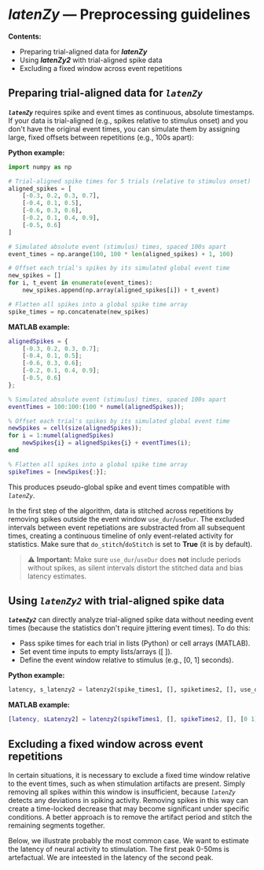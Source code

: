 # *latenZy* — Preprocessing guidelines 
**Contents:** 
- Preparing trial-aligned data for ***latenZy***
- Using ***latenZy2*** with trial-aligned spike data
- Excluding a fixed window across event repetitions

## Preparing trial-aligned data for ***`latenZy`***
***`latenZy`*** requires spike and event times as continuous, absolute timestamps. If your data is trial-aligned (e.g., spikes relative to stimulus onset) and you don't have the original event times, you can simulate them by assigning large, fixed offsets between repetitions (e.g., 100s apart):

**Python example:**
```python
import numpy as np

# Trial-aligned spike times for 5 trials (relative to stimulus onset)
aligned_spikes = [
    [-0.3, 0.2, 0.3, 0.7],
    [-0.4, 0.1, 0.5],
    [-0.6, 0.3, 0.6],
    [-0.2, 0.1, 0.4, 0.9],
    [-0.5, 0.6]
]

# Simulated absolute event (stimulus) times, spaced 100s apart
event_times = np.arange(100, 100 * len(aligned_spikes) + 1, 100)

# Offset each trial's spikes by its simulated global event time
new_spikes = []
for i, t_event in enumerate(event_times):
    new_spikes.append(np.array(aligned_spikes[i]) + t_event)

# Flatten all spikes into a global spike time array
spike_times = np.concatenate(new_spikes)
```

**MATLAB example:**
```matlab
alignedSpikes = {
    [-0.3, 0.2, 0.3, 0.7];
    [-0.4, 0.1, 0.5];
    [-0.6, 0.3, 0.6];
    [-0.2, 0.1, 0.4, 0.9];
    [-0.5, 0.6]
};

% Simulated absolute event (stimulus) times, spaced 100s apart
eventTimes = 100:100:(100 * numel(alignedSpikes));

% Offset each trial's spikes by its simulated global event time
newSpikes = cell(size(alignedSpikes));
for i = 1:numel(alignedSpikes)
    newSpikes{i} = alignedSpikes{i} + eventTimes(i);
end

% Flatten all spikes into a global spike time array
spikeTimes = [newSpikes{:}];
```

This produces pseudo-global spike and event times compatible with *`latenZy`*. 

In the first step of the algorithm, data is stitched across repetitions by removing spikes outside the event window `use_dur`/`useDur`. The excluded intervals between event repetiations are substracted from all subsequent times, creating a continuous timeline of only event-related activity for statistics. Make sure that `do_stitch`/`doStitch` is set to **True** (it is by default).
> ⚠️ **Important:** Make sure `use_dur`/`useDur` does **not** include periods without spikes, as silent intervals distort the stitched data and bias latency estimates.


## Using ***`latenZy2`*** with trial-aligned spike data
***`latenZy2`*** can directly analyze trial-aligned spike data without needing event times (because the statistics don't require jittering event times).
To do this:
- Pass spike times for each trial in lists (Python) or cell arrays (MATLAB).
- Set event time inputs to empty lists/arrays ([ ]).
- Define the event window relative to stimulus (e.g., [0, 1] seconds).

**Python example:**
```python
latency, s_latenzy2 = latenzy2(spike_times1, [], spiketimes2, [], use_dur=[0, 1])
```

**MATLAB example:**
```matlab
[latency, sLatenzy2] = latenzy2(spikeTimes1, [], spikeTimes2, [], [0 1]);
```

## Excluding a fixed window across event repetitions
In certain situations, it is necessary to exclude a fixed time window relative to the event times, such as when stimulation artifacts are present. Simply removing all spikes within this window is insufficient, because  *`latenZy`* detects any deviations in spiking activity. Removing spikes in this way can create a time-locked decrease that may become significant under specific conditions. A better approach is to remove the artifact period and stitch the remaining segments together.

Below, we illustrate probably the most common case. We want to estimate the latency of neural activity to stimulation. The first peak 0-50ms is artefactual. We are inteested in the latency of the second peak.



